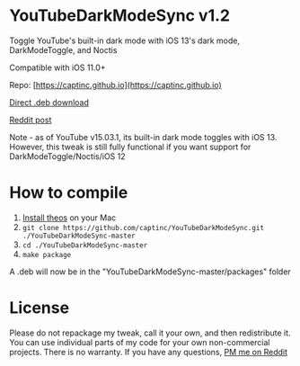 # YouTubeDarkModeSync v1.2
Toggle YouTube's built-in dark mode with iOS 13's dark mode, DarkModeToggle, and Noctis

Compatible with iOS 11.0+

Repo: [https://captinc.github.io](https://captinc.github.io)

[Direct .deb download](https://github.com/captinc/YouTubeDarkModeSync/releases/download/v1.2/com.captinc.youtubedarkmodesync_1.2_iphoneos-arm.deb)

[Reddit post](https://www.reddit.com/r/jailbreak/comments/ergrue/release_youtubedarkmodesync_toggle_youtubes)

Note - as of YouTube v15.03.1, its built-in dark mode toggles with iOS 13. However, this tweak is still fully functional if you want support for DarkModeToggle/Noctis/iOS 12

# How to compile
1. [Install theos](https://github.com/theos/theos/wiki/Installation-macOS) on your Mac
2. `git clone https://github.com/captinc/YouTubeDarkModeSync.git ./YouTubeDarkModeSync-master`
3. `cd ./YouTubeDarkModeSync-master`
4. `make package`

A .deb will now be in the "YouTubeDarkModeSync-master/packages" folder

# License
Please do not repackage my tweak, call it your own, and then redistribute it. You can use individual parts of my code for your own non-commercial projects. There is no warranty. If you have any questions, [PM me on Reddit](https://www.reddit.com/message/compose/?to=captinc37&subject=GitHub%20question)
